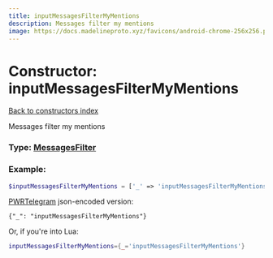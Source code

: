 ```yaml
---
title: inputMessagesFilterMyMentions
description: Messages filter my mentions
image: https://docs.madelineproto.xyz/favicons/android-chrome-256x256.png
---
```

# Constructor: inputMessagesFilterMyMentions  
[Back to constructors index](index.md)



Messages filter my mentions




### Type: [MessagesFilter](../types/MessagesFilter.md)


### Example:

```php
$inputMessagesFilterMyMentions = ['_' => 'inputMessagesFilterMyMentions'];
```  

[PWRTelegram](https://pwrtelegram.xyz) json-encoded version:

```
{"_": "inputMessagesFilterMyMentions"}
```


Or, if you're into Lua:

```lua
inputMessagesFilterMyMentions={_='inputMessagesFilterMyMentions'}

```


